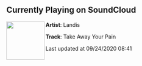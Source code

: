 ## Currently Playing on SoundCloud

[<img align="left" width="100" src="https://i1.sndcdn.com/artworks-ZjdboZvBqB0yR3CZ-5qmhkA-t50x50.jpg">](https://soundcloud.com/landisofficial/take-away-your-pain)

**Artist**: Landis 

**Track**: Take Away Your Pain

Last updated at 09/24/2020 08:41
